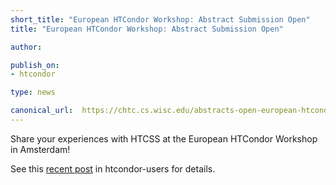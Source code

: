 ```yaml
---
short_title: "European HTCondor Workshop: Abstract Submission Open" 
title: "European HTCondor Workshop: Abstract Submission Open"

author: 

publish_on:
- htcondor

type: news

canonical_url:  https://chtc.cs.wisc.edu/abstracts-open-european-htcondor-week
---
```


Share your experiences with HTCSS at the European HTCondor Workshop in Amsterdam!

See this [recent post](https://www-auth.cs.wisc.edu/lists/htcondor-users/2024-July/msg00085.shtml) in htcondor-users for details.
